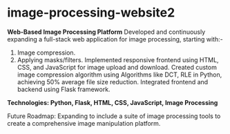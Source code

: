 # image-processing-website2
<b>Web-Based Image Processing Platform</b>
Developed and continuously expanding a full-stack web application for image processing, starting with:-
  1. Image compression.
  2. Applying masks/filters.
Implemented responsive frontend using HTML, CSS, and JavaScript for image upload and download.
Created custom image compression algorithm using Algorithms like DCT, RLE in Python, achieving 50% average file size reduction.
Integrated frontend and backend using Flask framework.

<b>Technologies: Python, Flask, HTML, CSS, JavaScript, Image Processing</b>

Future Roadmap: Expanding to include a suite of image processing tools to create a comprehensive image manipulation platform.
